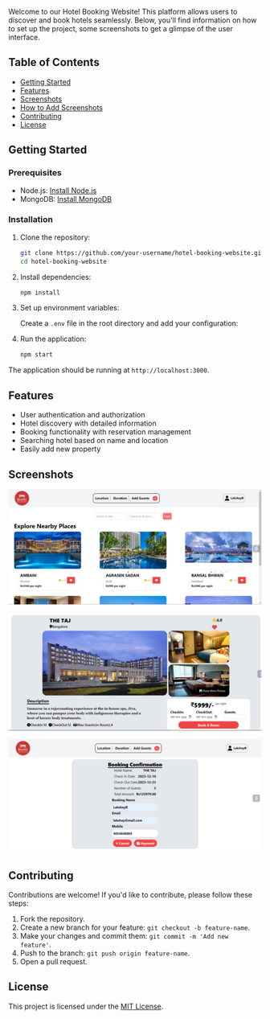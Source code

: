 
Welcome to our Hotel Booking Website! This platform allows users to discover and book hotels seamlessly. Below, you'll find information on how to set up the project, some screenshots to get a glimpse of the user interface.

## Table of Contents

- [Getting Started](#getting-started)
- [Features](#features)
- [Screenshots](#screenshots)
- [How to Add Screenshots](#how-to-add-screenshots)
- [Contributing](#contributing)
- [License](#license)

## Getting Started

### Prerequisites

- Node.js: [Install Node.js](https://nodejs.org/)
- MongoDB: [Install MongoDB](https://www.mongodb.com/try/download/community)

### Installation

1. Clone the repository:

   ```bash
   git clone https://github.com/your-username/hotel-booking-website.git
   cd hotel-booking-website
   ```

2. Install dependencies:

   ```bash
   npm install
   ```

3. Set up environment variables:

   Create a `.env` file in the root directory and add your configuration:


4. Run the application:

   ```bash
   npm start
   ```

The application should be running at `http://localhost:3000`.

## Features

- User authentication and authorization
- Hotel discovery with detailed information
- Booking functionality with reservation management
- Searching hotel based on name and location
- Easily add new property

## Screenshots

![Screenshot 1](./client/public/ss1.png)


![Screenshot 2](./client/public/ss2.png)

![Screenshot 3](./client/public/ss3.png)



## Contributing

Contributions are welcome! If you'd like to contribute, please follow these steps:

1. Fork the repository.
2. Create a new branch for your feature: `git checkout -b feature-name`.
3. Make your changes and commit them: `git commit -m 'Add new feature'`.
4. Push to the branch: `git push origin feature-name`.
5. Open a pull request.

## License

This project is licensed under the [MIT License](LICENSE).
```

